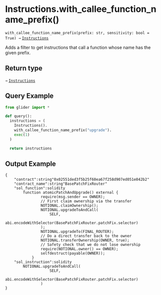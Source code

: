 # Instructions.with\_callee\_function\_name\_prefix()

`with_callee_function_name_prefix(prefix: str, sensitivity: bool = True) →` [`Instructions`](./)

Adds a filter to get instructions that call a function whose name has the given prefix.

## Return type

`→` [`Instructions`](./)

## Query Example

```python
from glider import *

def query():
  instructions = (
    Instructions().
    with_callee_function_name_prefix("upgrade").
    exec(1)
  )

  return instructions
```

## Output Example

```solidity
{
    "contract":string"0x02551ded3f5b25f60ea67f258d907ed051e042b2"
    "contract_name":string"BasePatchFixRouter"
    "sol_function":solidity
        function atomicPatchAndUpgrade() external {
                require(msg.sender == OWNER);
                // First claim ownership via the transfer
                NOTIONAL.claimOwnership();
                NOTIONAL.upgradeToAndCall(
                    SELF,
                    abi.encodeWithSelector(BasePatchFixRouter.patchFix.selector)
                );
                NOTIONAL.upgradeTo(FINAL_ROUTER);
                // Do a direct transfer back to the owner
                NOTIONAL.transferOwnership(OWNER, true);
                // Safety check that we do not lose ownership
                require(NOTIONAL.owner() == OWNER);
                selfdestruct(payable(OWNER));
            }
    "sol_instruction":solidity
        NOTIONAL.upgradeToAndCall(
                    SELF,
                    abi.encodeWithSelector(BasePatchFixRouter.patchFix.selector)
                )
}
```
